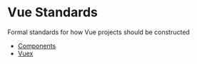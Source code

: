 # Vue Standards
Formal standards for how Vue projects should be constructed

- [Components](./Components.md)
- [Vuex](./Vuex.md)
